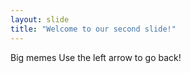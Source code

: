 ```yaml
---
layout: slide
title: "Welcome to our second slide!"
---
```

Big memes
Use the left arrow to go back!
